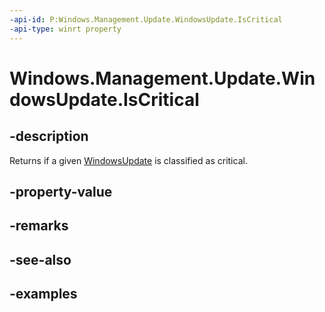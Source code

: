 ```yaml
---
-api-id: P:Windows.Management.Update.WindowsUpdate.IsCritical
-api-type: winrt property
---
```


# Windows.Management.Update.WindowsUpdate.IsCritical

<!--
public bool IsCritical { get; }
-->


## -description
Returns if a given [WindowsUpdate](./windowsupdate.md) is classified as critical.

## -property-value

## -remarks

## -see-also

## -examples


